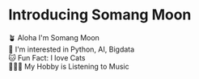# Introducing Somang Moon
🪴 Aloha I'm Somang Moon  
🌳 I'm interested in Python, AI, Bigdata  
🐱 Fun Fact: I love Cats  
 🧚🏻‍♂️ My Hobby is Listening to Music

